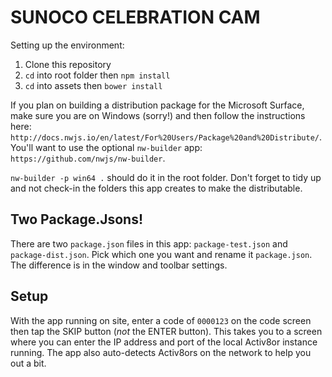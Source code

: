 SUNOCO CELEBRATION CAM
======================

Setting up the environment:
1. Clone this repository
2. `cd` into root folder then `npm install`
3. `cd` into assets then `bower install`

If you plan on building a distribution package for the Microsoft Surface, make sure you are on Windows (sorry!) and
then follow the instructions here: `http://docs.nwjs.io/en/latest/For%20Users/Package%20and%20Distribute/`. You'll
want to use the optional `nw-builder` app: `https://github.com/nwjs/nw-builder`.

`nw-builder -p win64 .` should do it in the root folder. Don't forget to tidy up and not check-in the folders this
app creates to make the distributable.


Two Package.Jsons!
------------------

There are two `package.json` files in this app: `package-test.json` and `package-dist.json`.
 Pick which one you want and rename it `package.json`. The difference is 
in the window and toolbar settings.


Setup
-----

With the app running on site, enter a code of `0000123` on the code screen then tap the SKIP button (*not* the ENTER
button). This takes you to a screen where you can enter the IP address and port of the local Activ8or instance running.
The app also auto-detects Activ8ors on the network to help you out a bit.
